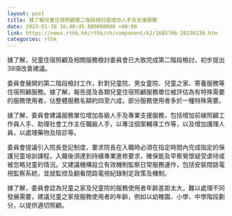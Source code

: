 ```yaml
---
layout: post
title: 據了解兒童住宿照顧第二階段檢討倡增加人手及支援服務
date: 2023-01-30 16:40:45.000000000 +08:00
link: https://news.rthk.hk/rthk/ch/component/k2/1685766-20230130.htm
categories: rthk
---
```


據了解，兒童住宿照顧及相關服務檢討委員會已大致完成第二階段檢討，初步提出39項改善建議。

委員會展開的第二階段檢討工作，針對兒童院、男女童院、兒童之家、寄養服務等住宿照顧服務。據了解，報告提及各類兒童住宿照顧服務單位被評估為有特殊需要的服務使用者，佔整體服務名額約四至六成，部分服務使用者多於一種特殊需要。

據了解，委員會建議服務單位增加各級人手及專業支援服務，包括增加前線照顧工作員人手、助理社會工作主任職級人手，以專注個案輔導工作等，以及增加護理人員，以處理藥物及陪診等。

委員會提議引入院長登記制度，要求院長在入職時必須在指定時間內完成指定的保護兒童培訓課程，入職後須達到持續專業進修要求，確保能及早察覺懷疑受虐待或被忽略兒童的情況。又建議機構設立有效機制監察日常服務運作，包括安裝閉路電視監察系統，並就監控及翻看閉路電視紀錄制定政策及機制。

據了解，委員會認為兒童之家及兒童院的服務使用者年齡差距太大，難以處理不同發展需要，建議兒童之家按服務使用者的年齡，例如以幼稚園、小學、中學階段劃分，以提供適切照顧。
